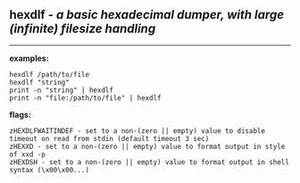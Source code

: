 ‎
=

## hexdlf - *a basic hexadecimal dumper, with large (infinite) filesize handling*

---------------------------------------------------------------------------

**examples:** 

    hexdlf /path/to/file
    hexdlf "string"
    print -n "string" | hexdlf
    print -n "file:/path/to/file" | hexdlf


**flags:**

    zHEXDLFWAITINDEF - set to a non-(zero || empty) value to disable timeout on read from stdin (default timeout 3 sec)
    zHEXXD - set to a non-(zero || empty) value to format output in style of xxd -p
    zHEXDSH - set to a non-(zero || empty) value to format output in shell syntax (\x00\x00...)

